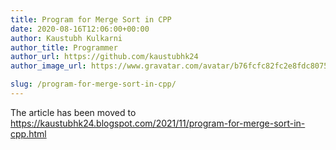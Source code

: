 ```yaml
---
title: Program for Merge Sort in CPP
date: 2020-08-16T12:06:00+00:00
author: Kaustubh Kulkarni
author_title: Programmer
author_url: https://github.com/kaustubhk24
author_image_url: https://www.gravatar.com/avatar/b76fcfc82fc2e8fdc8075636f1735f61?s=200

slug: /program-for-merge-sort-in-cpp/
---
```

The article has been moved to https://kaustubhk24.blogspot.com/2021/11/program-for-merge-sort-in-cpp.html

